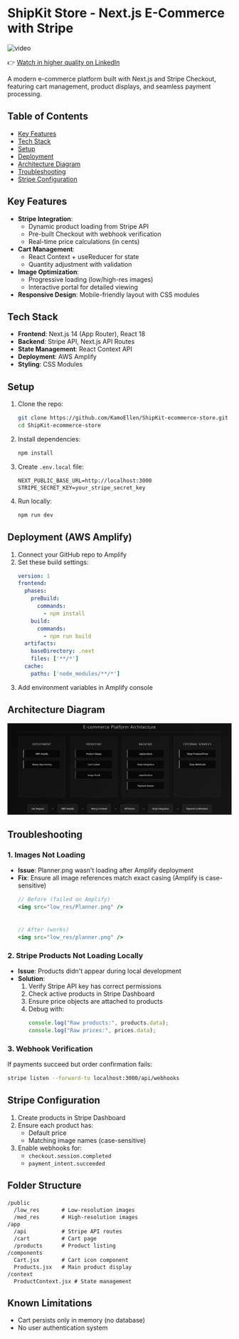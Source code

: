 
# ShipKit Store - Next.js E-Commerce with Stripe

![video](https://raw.githubusercontent.com/KamoEllen/ShipKit-ecommerce-store/main/demo-1.gif)

👉 [Watch in higher quality on LinkedIn](https://www.linkedin.com/feed/update/urn:li:activity:7349652086994649088)


A modern e-commerce platform built with Next.js and Stripe Checkout, featuring cart management, product displays, and seamless payment processing.

## Table of Contents
- [Key Features](#key-features)
- [Tech Stack](#tech-stack)
- [Setup](#setup)
- [Deployment](#deployment)
- [Architecture Diagram](#Architecture-Diagram)
- [Troubleshooting](#troubleshooting)
- [Stripe Configuration](#stripe-configuration)

## Key Features
- **Stripe Integration**: 
  - Dynamic product loading from Stripe API
  - Pre-built Checkout with webhook verification
  - Real-time price calculations (in cents)
- **Cart Management**:
  - React Context + useReducer for state
  - Quantity adjustment with validation
- **Image Optimization**:
  - Progressive loading (low/high-res images)
  - Interactive portal for detailed viewing
- **Responsive Design**: Mobile-friendly layout with CSS modules

## Tech Stack
- **Frontend**: Next.js 14 (App Router), React 18
- **Backend**: Stripe API, Next.js API Routes
- **State Management**: React Context API
- **Deployment**: AWS Amplify
- **Styling**: CSS Modules

## Setup
1. Clone the repo:
   ```bash
   git clone https://github.com/KamoEllen/ShipKit-ecommerce-store.git
   cd ShipKit-ecommerce-store
   ```

2. Install dependencies:
   ```bash
   npm install
   ```

3. Create `.env.local` file:
   ```env
   NEXT_PUBLIC_BASE_URL=http://localhost:3000
   STRIPE_SECRET_KEY=your_stripe_secret_key
   ```

4. Run locally:
   ```bash
   npm run dev
   ```

## Deployment (AWS Amplify)
1. Connect your GitHub repo to Amplify
2. Set these build settings:
   ```yaml
   version: 1
   frontend:
     phases:
       preBuild:
         commands:
           - npm install
       build:
         commands:
           - npm run build
     artifacts:
       baseDirectory: .next
       files: ['**/*']
     cache:
       paths: ['node_modules/**/*']
   ```
3. Add environment variables in Amplify console


## Architecture Diagram
![image](https://github.com/KamoEllen/ShipKit-ecommerce-store/blob/main/ecom.png)



## Troubleshooting

### 1. Images Not Loading
- **Issue**: Planner.png wasn't loading after Amplify deployment
- **Fix**: Ensure all image references match exact casing (Amplify is case-sensitive)
  ```jsx
  // Before (failed on Amplify)
  <img src="low_res/Planner.png" />
  
  
  // After (works)
  <img src="low_res/planner.png" />
  
  ```

### 2. Stripe Products Not Loading Locally
- **Issue**: Products didn't appear during local development
- **Solution**:
  1. Verify Stripe API key has correct permissions
  2. Check active products in Stripe Dashboard
  3. Ensure price objects are attached to products
  4. Debug with:
     ```javascript
     console.log("Raw products:", products.data);
     console.log("Raw prices:", prices.data);
     ```

### 3. Webhook Verification
If payments succeed but order confirmation fails:
```bash
stripe listen --forward-to localhost:3000/api/webhooks
```

## Stripe Configuration
1. Create products in Stripe Dashboard
2. Ensure each product has:
   - Default price
   - Matching image names (case-sensitive)
3. Enable webhooks for:
   - `checkout.session.completed`
   - `payment_intent.succeeded`

## Folder Structure
```
/public
  /low_res       # Low-resolution images
  /med_res       # High-resolution images
/app
  /api           # Stripe API routes
  /cart          # Cart page
  /products      # Product listing
/components
  Cart.jsx       # Cart icon component
  Products.jsx   # Main product display
/context
  ProductContext.jsx # State management
```

## Known Limitations
- Cart persists only in memory (no database)
- No user authentication system
```
